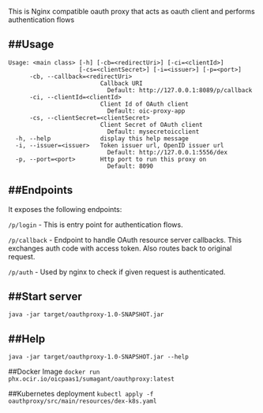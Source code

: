 This is Nginx compatible oauth proxy that acts as oauth client and performs authentication flows

##Usage
-----
```
Usage: <main class> [-h] [-cb=<redirectUri>] [-ci=<clientId>]
                    [-cs=<clientSecret>] [-i=<issuer>] [-p=<port>]
      -cb, --callback=<redirectUri>
                          Callback URI
                            Default: http://127.0.0.1:8089/p/callback
      -ci, --clientId=<clientId>
                          Client Id of OAuth client
                            Default: oic-proxy-app
      -cs, --clientSecret=<clientSecret>
                          Client Secret of OAuth client
                            Default: mysecretoicclient
  -h, --help              display this help message
  -i, --issuer=<issuer>   Token issuer url, OpenID issuer url
                            Default: http://127.0.0.1:5556/dex
  -p, --port=<port>       Http port to run this proxy on
                            Default: 8090
```

##Endpoints
---------
It exposes the following endpoints:

`/p/login` - This is entry point for authentication flows.

`/p/callback` - Endpoint to handle OAuth resource server callbacks. This exchanges auth code with access token. Also routes back to original request.

`/p/auth` - Used by nginx to check if given request is authenticated.

##Start server
------------
`java -jar target/oauthproxy-1.0-SNAPSHOT.jar`

##Help
------------
`java -jar target/oauthproxy-1.0-SNAPSHOT.jar --help`

##Docker Image
`docker run phx.ocir.io/oicpaas1/sumagant/oauthproxy:latest`

##Kubernetes deployment
`kubectl apply -f oauthproxy/src/main/resources/dex-k8s.yaml`
